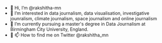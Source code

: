 - 👋 Hi, I’m @rakshitha-mn
- 👀 I’m interested in data journalism, data visualisation, investigative jounralism, climate journalism, space journalism and online journalism
- 🌱 I’m currently pursuing a master's degree in Data Journalism at Birmingham City University, England.
- 💞️ 📫 How to find me on Twitter @rakshitha_mn

<!---
rakshitha-mn/rakshitha-mn is a ✨ special ✨ repository because its `README.md` (this file) appears on your GitHub profile.
You can click the Preview link to take a look at your changes.
--->
